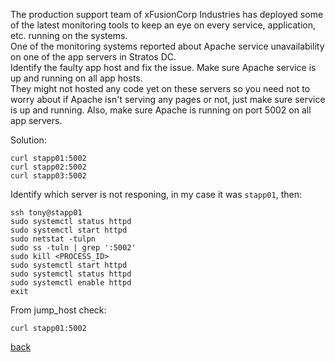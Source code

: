 The production support team of xFusionCorp Industries has deployed some of the latest monitoring tools to keep an eye on every service, application, etc. running on the systems.  
One of the monitoring systems reported about Apache service unavailability on one of the app servers in Stratos DC.  
Identify the faulty app host and fix the issue. Make sure Apache service is up and running on all app hosts.  
They might not hosted any code yet on these servers so you need not to worry about if Apache isn't serving any pages or not, just make sure service is up and running. Also, make sure Apache is running on port 5002 on all app servers.  

Solution:  
```
curl stapp01:5002
curl stapp02:5002
curl stapp03:5002
```
Identify which server is not responing, in my case it was `stapp01`, then:  
```
ssh tony@stapp01
sudo systemctl status httpd
sudo systemctl start httpd
sudo netstat -tulpn
sudo ss -tuln | grep ':5002'
sudo kill <PROCESS_ID>
sudo systemctl start httpd
sudo systemctl status httpd
sudo systemctl enable httpd
exit
```
From jump_host check:  
```
curl stapp01:5002
```
[back](https://github.com/MederD/Kodekloud-Engineer-Tasks) 

